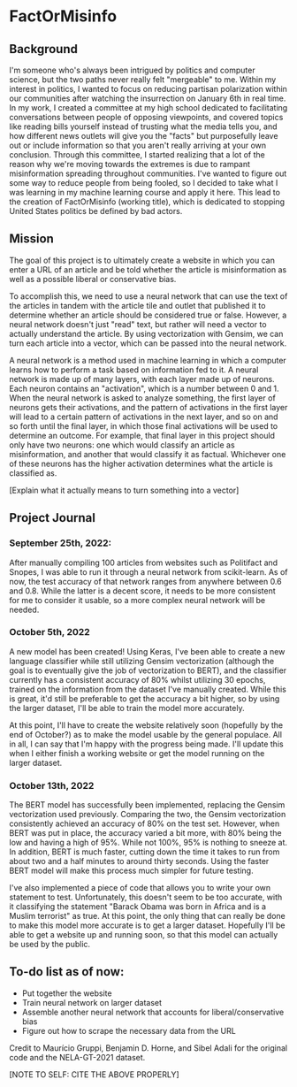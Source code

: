 # FactOrMisinfo

## Background

I'm someone who's always been intrigued by politics and computer science, but the two paths never really felt "mergeable" to me. Within my interest in politics, I wanted to focus on reducing partisan polarization within our communities after watching the insurrection on January 6th in real time. In my work, I created a committee at my high school dedicated to facilitating conversations between people of opposing viewpoints, and covered topics like reading bills yourself instead of trusting what the media tells you, and how different news outlets will give you the "facts" but purposefully leave out or include information so that you aren't really arriving at your own conclusion. Through this committee, I started realizing that a lot of the reason why we're moving towards the extremes is due to rampant misinformation spreading throughout communities. I've wanted to figure out some way to reduce people from being fooled, so I decided to take what I was learning in my machine learning course and apply it here. This lead to the creation of FactOrMisinfo (working title), which is dedicated to stopping United States politics be defined by bad actors.

## Mission

The goal of this project is to ultimately create a website in which you can enter a URL of an article and be told whether the article is misinformation as well as a possible liberal or conservative bias. 

To accomplish this, we need to use a neural network that can use the text of the articles in tandem with the article tile and outlet that published it to determine whether an article should be considered true or false. However, a neural network doesn't just "read" text, but rather will need a vector to actually understand the article. By using vectorization with Gensim, we can turn each article into a vector, which can be passed into the neural network. 

A neural network is a method used in machine learning in which a computer learns how to perform a task based on information fed to it. A neural network is made up of many layers, with each layer made up of neurons. Each neuron contains an "activation", which is a number between 0 and 1. When the neural network is asked to analyze something, the first layer of neurons gets their activations, and the pattern of activations in the first layer will lead to a certain pattern of activations in the next layer, and so on and so forth until the final layer, in which those final activations will be used to determine an outcome. For example, that final layer in this project should only have two neurons: one which would classify an article as misinformation, and another that would classify it as factual. Whichever one of these neurons has the higher activation determines what the article is classified as.

[Explain what it actually means to turn something into a vector]

## Project Journal

### September 25th, 2022:

After manually compiling 100 articles from websites such as Politifact and Snopes, I was able to run it through a neural network from scikit-learn. As of now, the test accuracy of that network ranges from anywhere between 0.6 and 0.8. While the latter is a decent score, it needs to be more consistent for me to consider it usable, so a more complex neural network will be needed.

### October 5th, 2022

A new model has been created! Using Keras, I've been able to create a new language classifier while still utilizing Gensim vectorization (although the goal is to eventually give the job of vectorization to BERT), and the classifier currently has a consistent accuracy of 80% whilst utilizing 30 epochs, trained on the information from the dataset I've manually created. While this is great, it'd still be preferable to get the accuracy a bit higher, so by using the larger dataset, I'll be able to train the model more accurately. 

At this point, I'll have to create the website relatively soon (hopefully by the end of October?) as to make the model usable by the general populace. All in all, I can say that I'm happy with the progress being made. I'll update this when I either finish a working website or get the model running on the larger dataset.

### October 13th, 2022

The BERT model has successfully been implemented, replacing the Gensim vectorization used previously. Comparing the two, the Gensim vectorization consistently achieved an accuracy of 80% on the test set. However, when BERT was put in place, the accuracy varied a bit more, with 80% being the low and having a high of 95%. While not 100%, 95% is nothing to sneeze at. In addition, BERT is much faster, cutting down the time it takes to run from about two and a half minutes to around thirty seconds. Using the faster BERT model will make this process much simpler for future testing. 

I've also implemented a piece of code that allows you to write your own statement to test. Unfortunately, this doesn't seem to be too accurate, with it classifying the statement "Barack Obama was born in Africa and is a Muslim terrorist" as true. At this point, the only thing that can really be done to make this model more accurate is to get a larger dataset. Hopefully I'll be able to get a website up and running soon, so that this model can actually be used by the public.

## To-do list as of now:
- Put together the website
- Train neural network on larger dataset
- Assemble another neural network that accounts for liberal/conservative bias
- Figure out how to scrape the necessary data from the URL


Credit to Maurício Gruppi, Benjamin D. Horne, and Sibel Adali for the original code and the NELA-GT-2021 dataset.

[NOTE TO SELF: CITE THE ABOVE PROPERLY]
